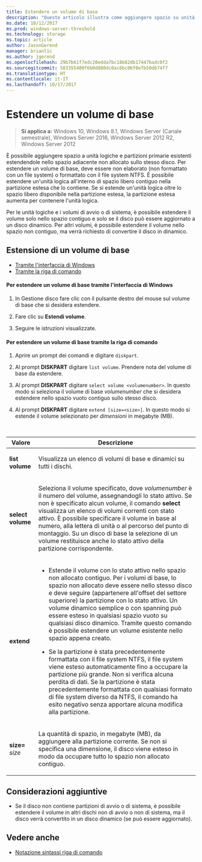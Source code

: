 ```yaml
---
title: Estendere un volume di base
description: "Questo articolo illustra come aggiungere spazio su unità logiche e primarie estendendo un volume di base"
ms.date: 10/12/2017
ms.prod: windows-server-threshold
ms.technology: storage
ms.topic: article
author: JasonGerend
manager: brianlic
ms.author: jgerend
ms.openlocfilehash: 29b7b61f7edc20edda7bc18b82db17447badc0f2
ms.sourcegitcommit: 583355400f6b0d880dc0ac6bc06f0efb50d674f7
ms.translationtype: HT
ms.contentlocale: it-IT
ms.lasthandoff: 10/17/2017
---
```

# <a name="extend-a-basic-volume"></a>Estendere un volume di base

> **Si applica a:** Windows 10, Windows 8.1, Windows Server (Canale semestrale), Windows Server 2016, Windows Server 2012 R2, Windows Server 2012

È possibile aggiungere spazio a unità logiche e partizioni primarie esistenti estendendole nello spazio adiacente non allocato sullo stesso disco. Per estendere un volume di base, deve essere non elaborato (non formattato con un file system) o formattato con il file system NTFS. È possibile estendere un'unità logica all'interno di spazio libero contiguo nella partizione estesa che lo contiene. Se si estende un'unità logica oltre lo spazio libero disponibile nella partizione estesa, la partizione estesa aumenta per contenere l'unità logica.

Per le unità logiche e i volumi di avvio o di sistema, è possibile estendere il volume solo nello spazio contiguo e solo se il disco può essere aggiornato a un disco dinamico. Per altri volumi, è possibile estendere il volume nello spazio non contiguo, ma verrà richiesto di convertire il disco in dinamico.

## <a name="extending-a-basic-volume"></a>Estensione di un volume di base

-   [Tramite l'interfaccia di Windows](#BKMK_WINUI)
-   [Tramite la riga di comando](#BKMK_CMD)

<a href="" id="BKMK_WINUI"></a>
#### <a name="to-extend-a-basic-volume-using-the-windows-interface"></a>Per estendere un volume di base tramite l'interfaccia di Windows

1.  In Gestione disco fare clic con il pulsante destro del mouse sul volume di base che si desidera estendere.

2.  Fare clic su **Estendi volume**.

3.  Seguire le istruzioni visualizzate.

<a href="" id="BKMK_CMD"></a>
#### <a name="to-extend-a-basic-volume-using-a-command-line"></a>Per estendere un volume di base tramite la riga di comando

1.  Aprire un prompt dei comandi e digitare `diskpart`.

2.  Al prompt **DISKPART** digitare `list volume`. Prendere nota del volume di base da estendere.

3.  Al prompt **DISKPART** digitare `select volume <volumenumber>`. In questo modo si seleziona il volume di base *volumenumber* che si desidera estendere nello spazio vuoto contiguo sullo stesso disco.

4.  Al prompt **DISKPART** digitare `extend [size=<size>]`. In questo modo si estende il volume selezionato per *dimensioni* in megabyte (MB).

<br />

| Valore | Descrizione |
| --- | --- |
| <p>**list volume**</p> | <p>Visualizza un elenco di volumi di base e dinamici su tutti i dischi.</p> |
| <p>**select volume**</p> | <p>Seleziona il volume specificato, dove <em>volumenumber</em> è il numero del volume, assegnandogli lo stato attivo. Se non è specificato alcun volume, il comando **select** visualizza un elenco di volumi correnti con stato attivo. È possibile specificare il volume in base al numero, alla lettera di unità o al percorso del punto di montaggio. Su un disco di base la selezione di un volume restituisce anche lo stato attivo della partizione corrispondente.</p> |
| <p>**extend**</p> | <p><ul><li>Estende il volume con lo stato attivo nello spazio non allocato contiguo. Per i volumi di base, lo spazio non allocato deve essere nello stesso disco e deve seguire (appartenere all'offset del settore superiore) la partizione con lo stato attivo. Un volume dinamico semplice o con spanning può essere esteso in qualsiasi spazio vuoto su qualsiasi disco dinamico. Tramite questo comando è possibile estendere un volume esistente nello spazio appena creato.</p></li ><p><li>Se la partizione è stata precedentemente formattata con il file system NTFS, il file system viene esteso automaticamente fino a occupare la partizione più grande. Non si verifica alcuna perdita di dati. Se la partizione è stata precedentemente formattata con qualsiasi formato di file system diverso da NTFS, il comando ha esito negativo senza apportare alcuna modifica alla partizione.</p></li></ul>|
| <p>**size=** <em>size</em></p> | <p>La quantità di spazio, in megabyte (MB), da aggiungere alla partizione corrente. Se non si specifica una dimensione, il disco viene esteso in modo da occupare tutto lo spazio non allocato contiguo.</p> |

## <a name="additional-considerations"></a>Considerazioni aggiuntive

-   Se il disco non contiene partizioni di avvio o di sistema, è possibile estendere il volume in altri dischi non di avvio o non di sistema, ma il disco verrà convertito in un disco dinamico (se può essere aggiornato).

## <a name="see-also"></a>Vedere anche

-   [Notazione sintassi riga di comando](https://technet.microsoft.com/library/cc742449(v=ws.11).aspx)


